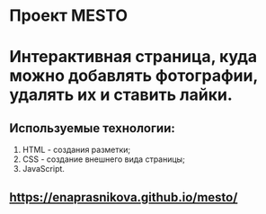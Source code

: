 # **Проект MESTO** 
# Интерактивная страница, куда можно добавлять фотографии, удалять их и ставить лайки.
### 
## Используемые технологии: 
1. HTML - создания разметки;
2. CSS - создание внешнего вида страницы;
3. JavaScript.

## https://enaprasnikova.github.io/mesto/